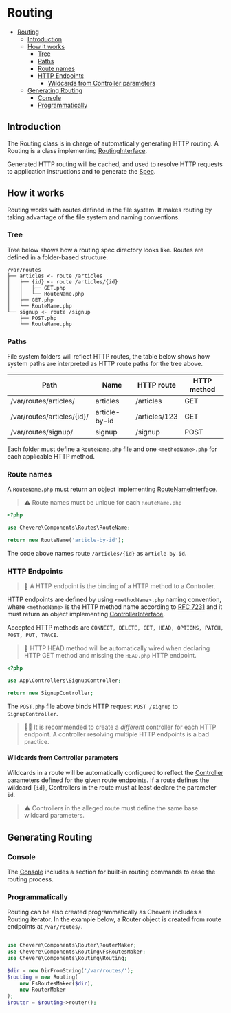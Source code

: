 # Routing

- [Routing](#routing)
  - [Introduction](#introduction)
  - [How it works](#how-it-works)
    - [Tree](#tree)
    - [Paths](#paths)
    - [Route names](#route-names)
    - [HTTP Endpoints](#http-endpoints)
      - [Wildcards from Controller parameters](#wildcards-from-controller-parameters)
  - [Generating Routing](#generating-routing)
    - [Console](#console)
    - [Programmatically](#programmatically)

## Introduction

The Routing class is in charge of automatically generating HTTP routing. A Routing is a class implementing [RoutingInterface](Chevere\Interfaces\Routing\RoutingInterface).

Generated HTTP routing will be cached, and used to resolve HTTP requests to application instructions and to generate the [Spec](OmgWhatSTHESPEC?).

## How it works

Routing works with routes defined in the file system. It makes routing by taking advantage of the file system and naming conventions. 

### Tree

Tree below shows how a routing spec directory looks like. Routes are defined in a folder-based structure.


```shell
/var/routes
├── articles <- route /articles
│   ├── {id} <- route /articles/{id}
│   │   ├── GET.php
│   │   └── RouteName.php
│   ├── GET.php
│   └── RouteName.php
└── signup <- route /signup
    ├── POST.php
    └── RouteName.php
```

### Paths

File system folders will reflect HTTP routes, the table below shows how system paths are interpreted as HTTP route paths for the tree above.

| Path                       | Name          | HTTP route    | HTTP method |
| -------------------------- | ------------- | ------------- | ----------- |
| /var/routes/articles/      | articles      | /articles     | GET         |
| /var/routes/articles/{id}/ | article-by-id | /articles/123 | GET         |
| /var/routes/signup/        | signup        | /signup       | POST        |

Each folder must define a `RouteName.php` file and one `<methodName>.php` for each applicable HTTP method.

### Route names

A `RouteName.php` must return an object implementing [RouteNameInterface](Chevere\Components\Routes\Interfaces\RouteNameInterface).

> ⚠ Route names must be unique for each `RouteName.php`
 
```php
<?php

use Chevere\Components\Routes\RouteName;

return new RouteName('article-by-id');
```

The code above names route `/articles/{id}` as `article-by-id`.

### HTTP Endpoints

> 🧞 A HTTP endpoint is the binding of a HTTP method to a Controller.

HTTP endpoints are defined by using `<methodName>.php` naming convention, where `<methodName>` is the HTTP method name according to [RFC 7231](https://tools.ietf.org/html/rfc7231) and it must return an object implementing [ControllerInterface](Chevere\Interfaces\Controller\ControllerInterface).

Accepted HTTP methods are `CONNECT, DELETE, GET, HEAD, OPTIONS, PATCH, POST, PUT, TRACE`.

> 🧙 HTTP HEAD method will be automatically wired when declaring HTTP GET method and missing the `HEAD.php` HTTP endpoint.

```php
<?php

use App\Controllers\SignupController;

return new SignupController;
```

The `POST.php` file above binds HTTP request `POST /signup` to `SignupController`.

> 👍🏾 It is recommended to create a _different_ controller for each HTTP endpoint. A controller resolving multiple HTTP endpoints is a bad practice.

#### Wildcards from Controller parameters

Wildcards in a route will be automatically configured to reflect the [Controller](controller.md) parameters defined for the given route endpoints. If a route defines the wildcard `{id}`, Controllers in the route must at least declare the parameter `id`.

> ⚠ Controllers in the alleged route must define the same base wildcard parameters.

## Generating Routing

### Console

The [Console](console.md#routing) includes a section for built-in routing commands to ease the routing process.

### Programmatically

Routing can be also created programmatically as Chevere includes a Routing iterator. In the example below, a Router object is created from route endpoints at `/var/routes/`.

```php

use Chevere\Components\Router\RouterMaker;
use Chevere\Components\Routing\FsRoutesMaker;
use Chevere\Components\Routing\Routing;

$dir = new DirFromString('/var/routes/');
$routing = new Routing(
    new FsRoutesMaker($dir),
    new RouterMaker
);
$router = $routing->router();
```
